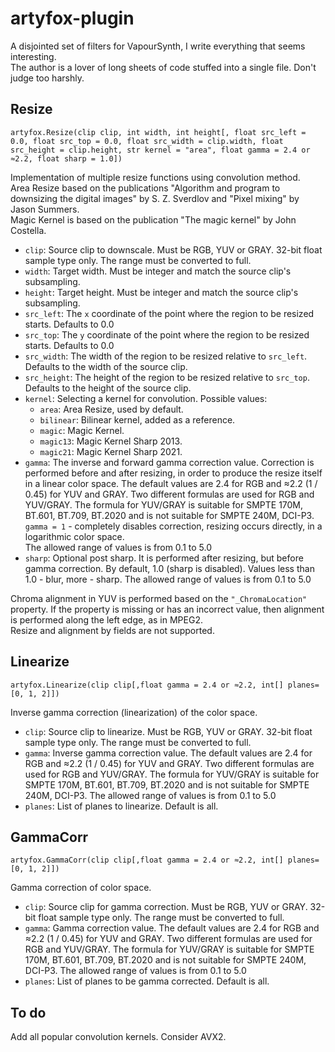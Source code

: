 # artyfox-plugin
A disjointed set of filters for VapourSynth, I write everything that seems interesting.  
The author is a lover of long sheets of code stuffed into a single file. Don't judge too harshly.  
## Resize
`artyfox.Resize(clip clip, int width, int height[, float src_left = 0.0, float src_top = 0.0, float src_width = clip.width, float src_height = clip.height, str kernel = "area", float gamma = 2.4 or ≈2.2, float sharp = 1.0])`

Implementation of multiple resize functions using convolution method.  
Area Resize based on the publications "Algorithm and program to downsizing the digital images" by S. Z. Sverdlov and "Pixel mixing" by Jason Summers.  
Magic Kernel is based on the publication "The magic kernel" by John Costella.
* `clip`: Source clip to downscale. Must be RGB, YUV or GRAY. 32-bit float sample type only. The range must be converted to full.
* `width`: Target width. Must be integer and match the source clip's subsampling.
* `height`: Target height. Must be integer and match the source clip's subsampling.
* `src_left`: The `x` coordinate of the point where the region to be resized starts. Defaults to 0.0
* `src_top`: The `y` coordinate of the point where the region to be resized starts. Defaults to 0.0
* `src_width`: The width of the region to be resized relative to `src_left`. Defaults to the width of the source clip.
* `src_height`: The height of the region to be resized relative to `src_top`. Defaults to the height of the source clip.
* `kernel`: Selecting a kernel for convolution. Possible values:
  * `area`: Area Resize, used by default.
  * `bilinear`: Bilinear kernel, added as a reference.
  * `magic`: Magic Kernel.
  * `magic13`: Magic Kernel Sharp 2013.
  * `magic21`: Magic Kernel Sharp 2021.
* `gamma`: The inverse and forward gamma correction value. Correction is performed before and after resizing, in order to produce the resize itself in a linear color space. The default values ​​are 2.4 for RGB and ≈2.2 (1 / 0.45) for YUV and GRAY. Two different formulas are used for RGB and YUV/GRAY. The formula for YUV/GRAY is suitable for SMPTE 170M, BT.601, BT.709, BT.2020 and is not suitable for SMPTE 240M, DCI-P3.  
`gamma = 1` - completely disables correction, resizing occurs directly, in a logarithmic color space.  
The allowed range of values ​​is from 0.1 to 5.0
* `sharp`: Optional post sharp. It is performed after resizing, but before gamma correction. By default, 1.0 (sharp is disabled). Values ​​​​less than 1.0 - blur, more - sharp. The allowed range of values ​​is from 0.1 to 5.0

Chroma alignment in YUV is performed based on the `"_ChromaLocation"` property. If the property is missing or has an incorrect value, then alignment is performed along the left edge, as in MPEG2.  
Resize and alignment by fields are not supported.

## Linearize
`artyfox.Linearize(clip clip[,float gamma = 2.4 or ≈2.2, int[] planes=[0, 1, 2]])`

Inverse gamma correction (linearization) of the color space.
* `clip`: Source clip to linearize. Must be RGB, YUV or GRAY. 32-bit float sample type only. The range must be converted to full.
* `gamma`: Inverse gamma correction value. The default values ​​are 2.4 for RGB and ≈2.2 (1 / 0.45) for YUV and GRAY. Two different formulas are used for RGB and YUV/GRAY. The formula for YUV/GRAY is suitable for SMPTE 170M, BT.601, BT.709, BT.2020 and is not suitable for SMPTE 240M, DCI-P3. The allowed range of values ​​is from 0.1 to 5.0
* `planes`: List of planes to linearize. Default is all.

## GammaCorr
`artyfox.GammaCorr(clip clip[,float gamma = 2.4 or ≈2.2, int[] planes=[0, 1, 2]])`

Gamma correction of color space.
* `clip`: Source clip for gamma correction. Must be RGB, YUV or GRAY. 32-bit float sample type only. The range must be converted to full.
* `gamma`: Gamma correction value. The default values ​​are 2.4 for RGB and ≈2.2 (1 / 0.45) for YUV and GRAY. Two different formulas are used for RGB and YUV/GRAY. The formula for YUV/GRAY is suitable for SMPTE 170M, BT.601, BT.709, BT.2020 and is not suitable for SMPTE 240M, DCI-P3. The allowed range of values ​​is from 0.1 to 5.0
* `planes`: List of planes to be gamma corrected. Default is all.
## To do
Add all popular convolution kernels.
Consider AVX2.

